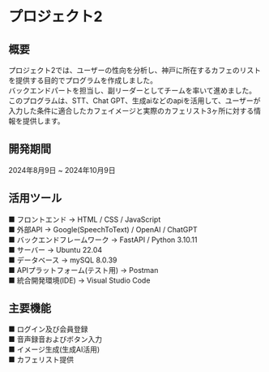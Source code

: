 # プロジェクト2
## 概要
プロジェクト2では、ユーザーの性向を分析し、神戸に所在するカフェのリストを提供する目的でプログラムを作成しました。<br> 
バックエンドパートを担当し、副リーダーとしてチームを率いて進めました。<br>
このプログラムは、STT、Chat GPT、生成aiなどのapiを活用して、ユーザーが入力した条件に適合したカフェイメージと実際のカフェリスト3ヶ所に対する情報を提供します。

## 開発期間
2024年8月9日 ~ 2024年10月9日

## 活用ツール
■ フロントエンド  →  HTML  /  CSS  /  JavaScript <br>
■ 外部API  →  Google(SpeechToText)  /  OpenAI / ChatGPT <br>
■ バックエンドフレームワーク  →  FastAPI  / Python 3.10.11 <br>
■ サーバー  →  Ubuntu 22.04 <br>
■ データベース  →  mySQL 8.0.39 <br>
■ APIプラットフォーム(テスト用)  →  Postman <br>
■ 統合開発環境(IDE)  →  Visual Studio Code

## 主要機能
■ ログイン及び会員登録 <br>
■ 音声録音およびボタン入力 <br>
■ イメージ生成(生成AI活用) <br>
■ カフェリスト提供
